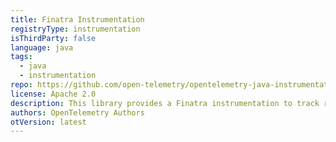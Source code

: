 ```yaml
---
title: Finatra Instrumentation
registryType: instrumentation
isThirdParty: false
language: java
tags:
  - java
  - instrumentation
repo: https://github.com/open-telemetry/opentelemetry-java-instrumentation/tree/main/instrumentation/finatra-2.9
license: Apache 2.0
description: This library provides a Finatra instrumentation to track requests through OpenTelemetry.
authors: OpenTelemetry Authors
otVersion: latest
---
```

